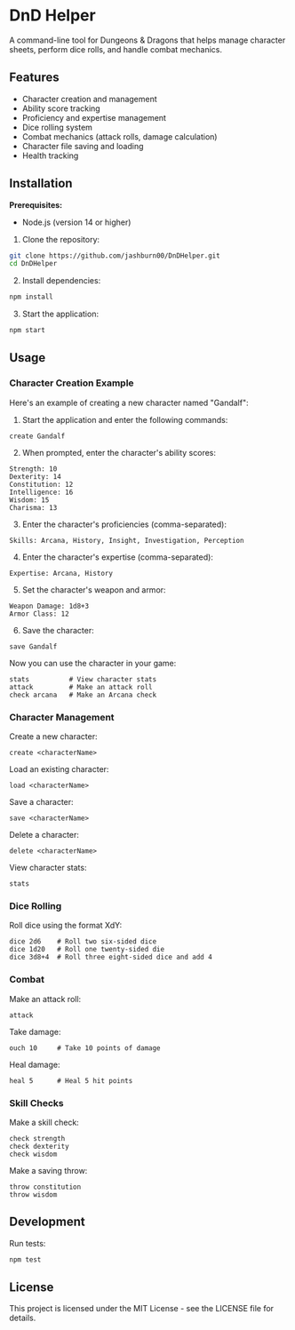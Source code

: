 # DnD Helper

A command-line tool for Dungeons & Dragons that helps manage character sheets, perform dice rolls, and handle combat mechanics.

## Features

- Character creation and management
- Ability score tracking
- Proficiency and expertise management
- Dice rolling system
- Combat mechanics (attack rolls, damage calculation)
- Character file saving and loading
- Health tracking

## Installation

**Prerequisites:**
- Node.js (version 14 or higher)

1. Clone the repository:
```bash
git clone https://github.com/jashburn00/DnDHelper.git
cd DnDHelper
```

2. Install dependencies:
```bash
npm install
```

3. Start the application:
```bash
npm start
```

## Usage

### Character Creation Example

Here's an example of creating a new character named "Gandalf":

1. Start the application and enter the following commands:
```
create Gandalf
```

2. When prompted, enter the character's ability scores:
```
Strength: 10
Dexterity: 14
Constitution: 12
Intelligence: 16
Wisdom: 15
Charisma: 13
```

3. Enter the character's proficiencies (comma-separated):
```
Skills: Arcana, History, Insight, Investigation, Perception
```

4. Enter the character's expertise (comma-separated):
```
Expertise: Arcana, History
```

5. Set the character's weapon and armor:
```
Weapon Damage: 1d8+3
Armor Class: 12
```

6. Save the character:
```
save Gandalf
```

Now you can use the character in your game:
```
stats          # View character stats
attack         # Make an attack roll
check arcana   # Make an Arcana check
```

### Character Management

Create a new character:
```
create <characterName>
```

Load an existing character:
```
load <characterName>
```

Save a character:
```
save <characterName>
```

Delete a character:
```
delete <characterName>
```

View character stats:
```
stats
```

### Dice Rolling

Roll dice using the format XdY:
```
dice 2d6    # Roll two six-sided dice
dice 1d20   # Roll one twenty-sided die
dice 3d8+4  # Roll three eight-sided dice and add 4
```

### Combat

Make an attack roll:
```
attack
```

Take damage:
```
ouch 10     # Take 10 points of damage
```

Heal damage:
```
heal 5      # Heal 5 hit points
```

### Skill Checks

Make a skill check:
```
check strength
check dexterity
check wisdom
```

Make a saving throw:
```
throw constitution
throw wisdom
```

## Development

Run tests:
```bash
npm test
```

## License

This project is licensed under the MIT License - see the LICENSE file for details. 